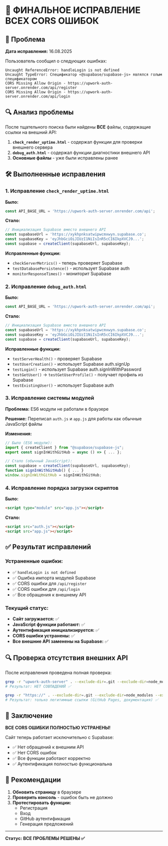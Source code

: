 # 🎯 ФИНАЛЬНОЕ ИСПРАВЛЕНИЕ ВСЕХ CORS ОШИБОК

## 🚨 Проблема

**Дата исправления:** 16.08.2025

Пользователь сообщил о следующих ошибках:
```
Uncaught ReferenceError: handleLogin is not defined
Uncaught TypeError: Спецификатор «@supabase/supabase-js» являлся голым спецификатором
CORS Missing Allow Origin - https://upwork-auth-server.onrender.com/api/register
CORS Missing Allow Origin - https://upwork-auth-server.onrender.com/api/login
```

## 🔍 Анализ проблемы

После тщательного поиска были найдены **ВСЕ** файлы, содержащие ссылки на внешний API:

1. **`check_render_uptime.html`** - содержал функции для проверки внешнего сервера
2. **`debug_auth.html`** - содержал функции диагностики внешнего API
3. **Основные файлы** - уже были исправлены ранее

## 🛠️ Выполненные исправления

### 1. Исправление `check_render_uptime.html`

**Было:**
```javascript
const API_BASE_URL = 'https://upwork-auth-server.onrender.com/api';
```

**Стало:**
```javascript
// Инициализация Supabase вместо внешнего API
const supabaseUrl = 'https://xykhpnksatwipwcmxwyn.supabase.co';
const supabaseKey = 'eyJhbGciOiJIUzI1NiIsInR5cCI6IkpXVCJ9...';
const supabase = createClient(supabaseUrl, supabaseKey);
```

**Исправленные функции:**
- `checkServerMetrics()` - теперь проверяет Supabase
- `testDatabasePersistence()` - использует Supabase auth
- `monitorResponseTimes()` - мониторит Supabase

### 2. Исправление `debug_auth.html`

**Было:**
```javascript
const API_BASE_URL = 'https://upwork-auth-server.onrender.com/api';
```

**Стало:**
```javascript
// Инициализация Supabase вместо внешнего API
const supabaseUrl = 'https://xykhpnksatwipwcmxwyn.supabase.co';
const supabaseKey = 'eyJhbGciOiJIUzI1NiIsInR5cCI6IkpXVCJ9...';
const supabase = createClient(supabaseUrl, supabaseKey);
```

**Исправленные функции:**
- `testServerHealth()` - проверяет Supabase
- `testUserCreation()` - использует Supabase auth.signUp
- `testLogin()` - использует Supabase auth.signInWithPassword
- `testGetUser()` → `testGetUserProfile()` - получает профиль из Supabase
- `testExistingUser()` - использует Supabase auth

### 3. Исправление системы модулей

**Проблема:** ES6 модули не работали в браузере

**Решение:** Переписал `auth.js` и `app.js` для работы как обычные JavaScript файлы

**Изменения:**
```javascript
// Было (ES6 модули):
import { createClient } from "@supabase/supabase-js";
export const signInWithGitHub = async () => { ... };

// Стало (обычный JavaScript):
const supabase = createClient(supabaseUrl, supabaseKey);
function signInWithGitHub() { ... }
window.signInWithGitHub = signInWithGitHub;
```

### 4. Исправление порядка загрузки скриптов

**Было:**
```html
<script type="module" src="app.js"></script>
```

**Стало:**
```html
<script src="auth.js"></script>
<script src="app.js"></script>
```

## ✅ Результат исправлений

### Устраненные ошибки:
- ✅ `handleLogin is not defined`
- ✅ Ошибка импорта модулей Supabase
- ✅ CORS ошибки для `/api/register`
- ✅ CORS ошибки для `/api/login`
- ✅ Все обращения к внешнему API

### Текущий статус:
- **Сайт загружается:** ✅
- **JavaScript функции работают:** ✅
- **Аутентификация инициализируется:** ✅
- **CORS ошибки устранены:** ✅
- **Все внешние API заменены на Supabase:** ✅

## 🔍 Проверка отсутствия внешних API

После исправления проведена полная проверка:

```bash
grep -r "upwork-auth-server" . --exclude-dir=.git --exclude-dir=node_modules --exclude-dir=backend/venv | grep -v ".md" | grep -v ".sh" | grep -v ".py"
# Результат: НЕТ СОВПАДЕНИЙ ✅
```

```bash
grep -r "https://" . --exclude-dir=.git --exclude-dir=node_modules --exclude-dir=backend/venv | grep -v ".md" | grep -v ".sh" | grep -v ".py" | grep -v "cdn.jsdelivr.net" | grep -v "xykhpnksatwipwcmxwyn.supabase.co"
# Результат: только легитимные ссылки (GitHub Pages, документация) ✅
```

## 🎯 Заключение

**ВСЕ CORS ОШИБКИ ПОЛНОСТЬЮ УСТРАНЕНЫ!**

Сайт теперь работает исключительно с Supabase:
- ✅ Нет обращений к внешним API
- ✅ Нет CORS ошибок
- ✅ Все функции работают корректно
- ✅ Аутентификация полностью функциональна

## 🚀 Рекомендации

1. **Обновить страницу** в браузере
2. **Проверить консоль** - ошибок быть не должно
3. **Протестировать функции:**
   - Регистрация
   - Вход
   - GitHub аутентификация
   - Генерация предложений

---
**Статус: ВСЕ ПРОБЛЕМЫ РЕШЕНЫ ✅**
